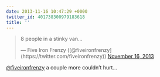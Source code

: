 ```yaml
---
date: 2013-11-16 10:47:29 +0000
twitter_id: 401738300979183618
title: ''
---
```


<blockquote class="twitter-tweet"><p lang="en" dir="ltr">8 people in a stinky van...</p>&mdash; Five Iron Frenzy ([@fiveironfrenzy](https://twitter.com/fiveironfrenzy)) <a href="https://twitter.com/fiveironfrenzy/status/401736560464232448?ref_src=twsrc%5Etfw">November 16, 2013</a></blockquote>
<script async src="https://platform.twitter.com/widgets.js" charset="utf-8"></script>

[@fiveironfrenzy](https://twitter.com/fiveironfrenzy) a couple more couldn’t hurt…
